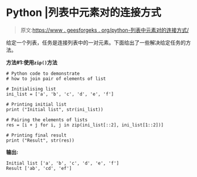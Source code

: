 # Python |列表中元素对的连接方式

> 原文:[https://www . geesforgeks . org/python-列表中元素对的连接方式/](https://www.geeksforgeeks.org/python-ways-to-join-pair-of-elements-in-list/)

给定一个列表，任务是连接列表中的一对元素。下面给出了一些解决给定任务的方法。

**方法#1:使用`zip()`方法**

```
# Python code to demonstrate 
# how to join pair of elements of list

# Initialising list
ini_list = ['a', 'b', 'c', 'd', 'e', 'f']

# Printing initial list 
print ("Initial list", str(ini_list))

# Pairing the elements of lists
res = [i + j for i, j in zip(ini_list[::2], ini_list[1::2])]

# Printing final result
print ("Result", str(res))
```

**输出:**

```
Initial list ['a', 'b', 'c', 'd', 'e', 'f']
Result ['ab', 'cd', 'ef']

```